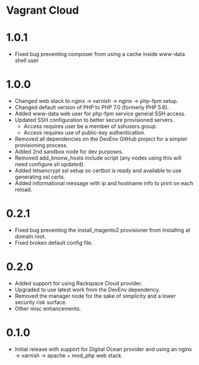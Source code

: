 # Vagrant Cloud

1.0.1
==========

* Fixed bug preventing composer from using a cache inside www-data shell user

1.0.0
==========

* Changed web stack to nginx -> varnish -> nginx -> php-fpm setup.
* Changed default version of PHP to PHP 7.0 (formerly PHP 5.6).
* Added www-data web user for php-fpm service general SSH access.
* Updated SSH configuration to better secure provisioned servers.
    * Access requires user be a member of sshusers group.
    * Access requires use of public-key authentication.
* Removed all dependencies on the DevEnv GitHub project for a simpler provisioning process.
* Added 2nd sandbox node for dev purposes.
* Removed add_knonw_hosts include script (any nodes using this will need configure.sh updated).
* Added letsencrypt ssl setup so certbot is ready and available to use generating ssl certs.
* Added informational message with ip and hostname info to print on each reload.

0.2.1
==========

* Fixed bug preventing the install_magento2 provisioner from installing at domain root.
* Fixed broken default config file.

0.2.0
==========

* Added support for using Rackspace Cloud provider.
* Upgraded to use latest work from the DevEnv dependency.
* Removed the manager node for the sake of simplicity and a lower security risk surface.
* Other misc enhancements.

0.1.0
==========

* Initial release with support for Digital Ocean provider and using an nginx -> varnish -> apache + mod_php web stack.
